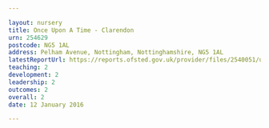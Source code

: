 ```yaml
---

layout: nursery
title: Once Upon A Time - Clarendon
urn: 254629
postcode: NG5 1AL
address: Pelham Avenue, Nottingham, Nottinghamshire, NG5 1AL
latestReportUrl: https://reports.ofsted.gov.uk/provider/files/2540051/urn/254629.pdf
teaching: 2
development: 2
leadership: 2
outcomes: 2
overall: 2
date: 12 January 2016

---
```

